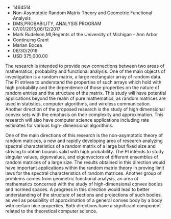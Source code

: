 
* 1464514
* Non-Asymptotic Random Matrix Theory and Geometric Functional Analysis
* DMS,PROBABILITY, ANALYSIS PROGRAM
* 07/01/2015,06/12/2017
* Mark Rudelson,MI,Regents of the University of Michigan - Ann Arbor
* Continuing Grant
* Marian Bocea
* 06/30/2019
* USD 375,000.00

The research is intended to provide new connections between two areas of
mathematics, probability and functional analysis. One of the main objects of
investigation is a random matrix, a large rectangular array of random data. The
PI strives to understand the properties of such arrays which hold with high
probability and the dependence of those properties on the nature of random
entries and the structure of the matrix. This study will have potential
applications beyond the realm of pure mathematics, as random matrices are used
in statistics, computer algorithms, and wireless communication. Another
direction of the proposed research is the study of high dimensional convex sets
with the emphasis on their complexity and approximation. This research will also
have computer science applications including rate estimates for various high-
dimensional algorithms.

One of the main directions of this research is the non-asymptotic theory of
random matrices, a new and rapidly developing area of research analyzing
spectral characteristics of a random matrix of a large but fixed size and
striving to obtain bounds valid with high probability. The PI intends to study
singular values, eigenvalues, and eigenvectors of different ensembles of random
matrices of a large size. The results obtained in this direction would have
important applications within the random matrix theory in proving limit laws for
the spectral characteristics of random matrices. Another group of problems comes
from geometric functional analysis, an area of mathematics concerned with the
study of high-dimensional convex bodies and normed spaces. A progress in this
direction would lead to better understanding of the structure of sections and
projections of such bodies, as well as possibility of approximation of a general
convex body by a body with certain nice properties. Both directions have a
significant component related to the theoretical computer science.
